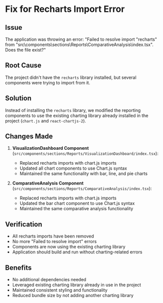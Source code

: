 # Fix for Recharts Import Error

## Issue
The application was throwing an error: "Failed to resolve import "recharts" from "src\components\sections\Reports\ComparativeAnalysis\index.tsx". Does the file exist?"

## Root Cause
The project didn't have the `recharts` library installed, but several components were trying to import from it.

## Solution
Instead of installing the `recharts` library, we modified the reporting components to use the existing charting library already installed in the project (`chart.js` and `react-chartjs-2`).

## Changes Made

1. **VisualizationDashboard Component** (`src/components/sections/Reports/VisualizationDashboard/index.tsx`):
   - Replaced recharts imports with chart.js imports
   - Updated all chart components to use Chart.js syntax
   - Maintained the same functionality with bar, line, and pie charts

2. **ComparativeAnalysis Component** (`src/components/sections/Reports/ComparativeAnalysis/index.tsx`):
   - Replaced recharts imports with chart.js imports
   - Updated the bar chart component to use Chart.js syntax
   - Maintained the same comparative analysis functionality

## Verification
- All recharts imports have been removed
- No more "Failed to resolve import" errors
- Components are now using the existing charting library
- Application should build and run without charting-related errors

## Benefits
- No additional dependencies needed
- Leveraged existing charting library already in use in the project
- Maintained consistent styling and functionality
- Reduced bundle size by not adding another charting library
